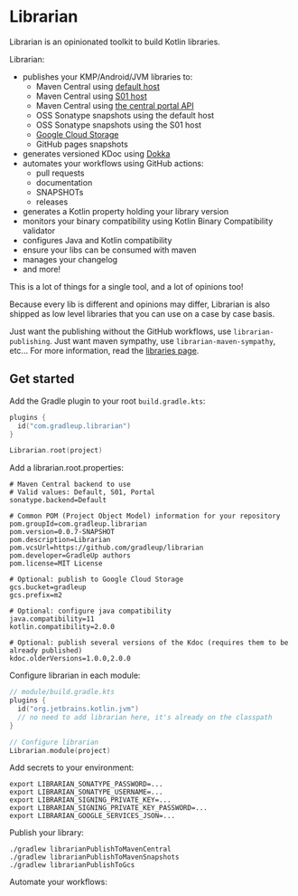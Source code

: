 # Librarian

Librarian is an opinionated toolkit to build Kotlin libraries. 

Librarian:

* publishes your KMP/Android/JVM libraries to:
  * Maven Central using [default host](https://central.sonatype.org/publish/publish-guide/#releasing-to-central)
  * Maven Central using [S01 host](https://central.sonatype.org/publish/publish-guide/#releasing-to-central)
  * Maven Central using [the central portal API](https://central.sonatype.com/api-doc)
  * OSS Sonatype snapshots using the default host
  * OSS Sonatype snapshots using the S01 host
  * [Google Cloud Storage](https://cloud.google.com/storage?hl=en)
  * GitHub pages snapshots
* generates versioned KDoc using [Dokka](https://github.com/Kotlin/dokka) 
* automates your workflows using GitHub actions:
  * pull requests
  * documentation
  * SNAPSHOTs
  * releases
* generates a Kotlin property holding your library version
* monitors your binary compatibility using Kotlin Binary Compatibility validator 
* configures Java and Kotlin compatibility 
* ensure your libs can be consumed with maven
* manages your changelog
* and more!

This is a lot of things for a single tool, and a lot of opinions too! 

Because every lib is different and opinions may differ, Librarian is also shipped as low level libraries that you can use on a case by case basis. 

Just want the publishing without the GitHub workflows, use `librarian-publishing`. Just want maven sympathy, use `librarian-maven-sympathy`, etc... For more information, read the [libraries page](libraries.md).

## Get started

Add the Gradle plugin to your root `build.gradle.kts`:

```kotlin
plugins {
  id("com.gradleup.librarian")
}

Librarian.root(project)
```

Add a librarian.root.properties:

```
# Maven Central backend to use
# Valid values: Default, S01, Portal
sonatype.backend=Default

# Common POM (Project Object Model) information for your repository
pom.groupId=com.gradleup.librarian
pom.version=0.0.7-SNAPSHOT
pom.description=Librarian
pom.vcsUrl=https://github.com/gradleup/librarian
pom.developer=GradleUp authors
pom.license=MIT License

# Optional: publish to Google Cloud Storage
gcs.bucket=gradleup
gcs.prefix=m2

# Optional: configure java compatibility
java.compatibility=11 
kotlin.compatibility=2.0.0

# Optional: publish several versions of the Kdoc (requires them to be already published)
kdoc.olderVersions=1.0.0,2.0.0
```

Configure librarian in each module:

```kotlin
// module/build.gradle.kts
plugins {
  id("org.jetbrains.kotlin.jvm")
  // no need to add librarian here, it's already on the classpath
}

// Configure librarian
Librarian.module(project)
```

Add secrets to your environment:

```
export LIBRARIAN_SONATYPE_PASSWORD=...
export LIBRARIAN_SONATYPE_USERNAME=...
export LIBRARIAN_SIGNING_PRIVATE_KEY=...
export LIBRARIAN_SIGNING_PRIVATE_KEY_PASSWORD=...
export LIBRARIAN_GOOGLE_SERVICES_JSON=...
```

Publish your library:

```
./gradlew librarianPublishToMavenCentral
./gradlew librarianPublishToMavenSnapshots
./gradlew librarianPublishToGcs
```

Automate your workflows:

